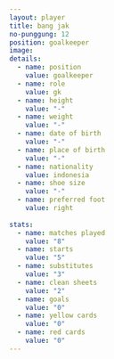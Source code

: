 ```yaml
---
layout: player
title: bang jak
no-punggung: 12
position: goalkeeper
image: 
details:
  - name: position
    value: goalkeeper
  - name: role
    value: gk
  - name: height
    value: "-"
  - name: weight
    value: "-"
  - name: date of birth
    value: "-"
  - name: place of birth
    value: "-"
  - name: nationality
    value: indonesia
  - name: shoe size
    value: "-"
  - name: preferred foot
    value: right
    
stats:
  - name: matches played
    value: "8"
  - name: starts
    value: "5"
  - name: substitutes
    value: "3"
  - name: clean sheets
    value: "2"
  - name: goals
    value: "0"
  - name: yellow cards
    value: "0"
  - name: red cards
    value: "0"
---
```

